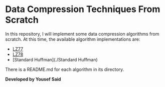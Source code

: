 # Data Compression Techniques From Scratch

In this repository, I will implement some data compression algorithms from scratch. At this time, the available algorithm implementations are:

- [LZ77](./LZ77)
- [LZ78](./LZ78)
- [Standard Huffman](./Standard Huffman)

There is a README.md for each algorithm in its directory.
  
**Developed by Yousef Said**

